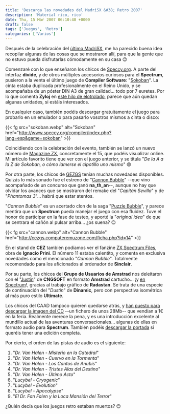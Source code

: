 ```yaml
---
title: 'Descarga las novedades del MadriSX &#38; Retro 2007'
description: 'Material rico, rico'
date: Thu, 15 Mar 2007 06:10:48 +0000
draft: false
tags: ['Juegos', 'Retro']
categories: ['Varios']
---
```


Después de la celebración del [último MadriSX](/madrisx-retro-2007/), me ha parecido buena idea recopilar algunas de las cosas que se mostraron allí, para que la gente que no estuvo pueda disfrutarlas cómodamente en su casa :wink:

Comenzaré con lo que enseñaron los chicos de [Speccy.org](http://speccy.org/). A parte del interfaz **divide**, y de otros múltiples accesorios curiosos para el **Spectrum**, pusieron a la venta el último juego de **Compiler Software**: "[Sokoban](http://www.speccy.org/compiler/index.php?lang=esp&game=sokoban)". La cinta estaba duplicada profesionalmente en el Reino Unido, y se acompañaba de un póster DIN A3 de gran calidad... todo por 7 euretes. Por lo que comenta **Zyloj** en [este hilo de elotrolado](http://elotrolado.net/showthread.php?s=&threadid=723427&perpage=10&pagenumber=1), parece que aún quedan algunas unidades, si estáis interesados.

En cualquier caso, también podéis descargar gratuitamente el juego para probarlo en un emulador o para pasarlo vosotros mismos a cinta o disco:

{{< fg src="sokoban.webp" alt="Sokoban" href="http://www.speccy.org/compiler/index.php?lang=esp&game=sokoban" >}}

Coincidiendo con la celebración del evento, también se lanzó un nuevo número de [Magazine ZX](http://magazinezx.speccy.org/), concretamente el 15, que podéis visualizar online. Mi artículo favorito tiene que ver con el juego anterior, y se titula "_De la A a la Z de Sokoban, o cómo lamerse el cipotillo uno mismo_" :smile:

Por otra parte, los chicos de [GEZGS](http://cezgs.computeremuzone.com/) tenían muchas novedades disponibles. Quizás lo más sonado fue el estreno de "[Cannon Bubble](http://cezgs.computeremuzone.com/ficha.php?id=14)" --que vino acompañado de un concurso que ganó **na\_th\_an**--, aunque no hay que olvidar los avances que se mostraron del remake del "_Capitán Sevilla_" y de "_Phantomas 3_"... habrá que estar atentos.

"_Cannon Bubble_" es un acertado clon de la saga "[Puzzle Bubble](http://en.wikipedia.org/wiki/Puzzle_Bobble)", y parece mentira que un **Spectrum** pueda manejar el juego con esa fluidez. Tuve el honor de participar en la fase de testeo, y aporté la "_original idea_" de que se centrara el cañón al pulsar arriba... ¿os suena? :wink:

{{< fg src="cannon.webp" alt="Cannon Bubble" href="http://cezgs.computeremuzone.com/ficha.php?id=14" >}}

En el stand de **CEZ** también podíamos ver el fanzine [ZX Spectrum Files](http://microhobby.speccy.cz/zxsf/pagina_1.htm), obra de **Ignacio Prini**. El número 11 estaba calentito, y comenta en exclusiva novedades como el mencionado "_Cannon Bubble_". Totalmente recomendado para los aficionados al ordenador de **Sinclair**.

Por su parte, los chicos del **Grupo de Usuarios de Amstrad** nos deleitaron con el "[Justin](http://cpce.emuunlim.com/cpc_zip.htm)" de **CNGSOFT** en formato **Amstrad** cartucho... ¡y [en Spectrum](http://www.bytemaniacos.com/html/zxspectrum/justin.html)!, gracias al trabajo gráfico de **Radastan**. Se trata de una especie de continuación del "_Dustin_" de **Dinamic**, pero con perspectiva isométrica al más puro estilo **Ultimate**.

Los chicos del CAAD tampoco quieren quedarse atrás, y [han puesto para descargar la imagen del CD](http://www.caad.es/modulos.php?modulo=descarga&id=1346) --un fichero de unos 28Mb-- que vendían a 1€ en la feria. Realmente merece la pena, y es una introducción excelente al mundillo actual de las aventuras conversacionales... algunas de ellas en formato audio para **Spectrum**. También podéis [descargar la portada](http://www.caad.es/modulos.php?modulo=descarga&id=1348) si queréis tener una edición completa.

Por cierto, el orden de las pistas de audio es el siguiente:

1.  "_Dr. Van Halen - Misterio en la Catedral_"
2.  "_Dr. Van Halen - Cuervo en la Tormenta_"
3.  "_Dr. Van Halen - Los Cantos de Anubis_"
4.  "_Dr. Van Halen - Tristes Alas del Destino_"
5.  "_Dr. Van Halen - Último Acto_"
6.  "_Lucybel - Cryogenic_"
7.  "_Lucybel - Evolution_"
8.  "_Lucybel - Apocalypse_"
9.  "_El Dr. Fan Falen y la Loca Mansión del Terror_"

¿Quién decía que los juegos retro estaban muertos? :wink: